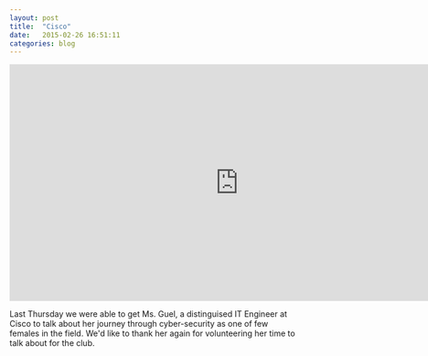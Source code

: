 ```yaml
---
layout: post
title:  "Cisco"
date:   2015-02-26 16:51:11
categories: blog
---
```


<iframe width="800" height="415" src="https://www.youtube.com/watch?list=PLn6B36nIjoxRy3bVWxKY8a5YqdPQ9mSce&v=-RilWZwnjTw" frameborder="0" allowfullscreen></iframe>

Last Thursday we were able to get Ms. Guel, a distinguised IT Engineer at Cisco to talk about her journey through cyber-security as one of few females in the field. We'd like to thank her again for volunteering her time to talk about for the club. 